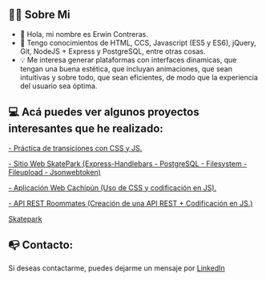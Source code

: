 ## 👨‍💻 Sobre Mi

- 👋 Hola, mi nombre es Erwin Contreras.
- 🌱 Tengo conocimientos de HTML, CCS, Javascript (ES5 y ES6), jQuery, Git, NodeJS + Express y PostgreSQL, entre otras cosas.
- 💡 Me interesa generar plataformas con interfaces dinamicas, que tengan una buena estética, que incluyan animaciones, que sean intuitivas y sobre todo, que sean eficientes, de modo que la experiencia del usuario sea óptima.

## 💻 Acá puedes ver algunos proyectos interesantes que he realizado:
[- Práctica de transiciones con CSS y JS.](https://erwin-cc.github.io/Practica_de_transiciones/)

[- Sitio Web SkatePark (Express-Handlebars - PostgreSQL - Filesystem - Fileupload - Jsonwebtoken)](https://skatepark-tdigital.herokuapp.com/)

[- Aplicación Web Cachipún (Uso de CSS y codificación en JS).](https://erwin-cc.github.io/cachipun/)

[- API REST Roommates (Creación de una API REST + Codificación en JS.)](https://roommates-tdigital.herokuapp.com/)

<a href="https://skatepark-tdigital.herokuapp.com/" target="_blank">Skatepark</a>



## 📭 Contacto:

Si deseas contactarme, puedes dejarme un mensaje por [LinkedIn](https://www.linkedin.com/in/erwincca)
<!---
erwin-cc/erwin-cc is a ✨ special ✨ repository because its `README.md` (this file) appears on your GitHub profile.
You can click the Preview link to take a look at your changes.
--->
